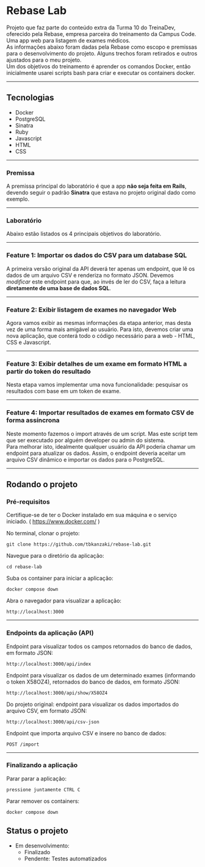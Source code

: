 # Rebase Lab

Projeto que faz parte do conteúdo extra da Turma 10 do TreinaDev, oferecido pela Rebase, empresa parceira do treinamento da Campus Code.
<br />
Uma app web para listagem de exames médicos.
<br />
As informações abaixo foram dadas pela Rebase como escopo e premissas para o desenvolvimento do projeto. Alguns trechos foram retirados e outros ajustados para o meu projeto.
<br />
Um dos objetivos do treinamento é aprender os comandos Docker, então inicialmente usarei scripts bash para criar e executar os containers docker.

---

## Tecnologias

* Docker
* PostgreSQL
* Sinatra
* Ruby
* Javascript
* HTML
* CSS

---

### Premissa

A premissa principal do laboratório é que a app **não seja feita em Rails**, devendo seguir o padrão **Sinatra** que estava no projeto original dado como exemplo.

---

### Laboratório

Abaixo estão listados os 4 principais objetivos do laboratório.

---

### Feature 1: Importar os dados do CSV para um database SQL

A primeira versão original da API deverá ter apenas um endpoint, que lê os dados de um arquivo CSV e renderiza no formato JSON. Devemos _modificar_ este endpoint para que, ao invés de ler do CSV, faça a leitura **diretamente de uma base de dados SQL**.

---

### Feature 2: Exibir listagem de exames no navegador Web
Agora vamos exibir as mesmas informações da etapa anterior, mas desta vez de uma forma mais amigável ao usuário. Para isto, devemos criar uma nova aplicação, que conterá todo o código necessário para a web - HTML, CSS e Javascript.

---

### Feature 3: Exibir detalhes de um exame em formato HTML a partir do token do resultado
Nesta etapa vamos implementar uma nova funcionalidade: pesquisar os resultados com base em um token de exame.

---

### Feature 4: Importar resultados de exames em formato CSV de forma assíncrona
Neste momento fazemos o import através de um script. Mas este script tem que ser executado por alguém developer ou admin do sistema.
<br />
Para melhorar isto, idealmente qualquer usuário da API poderia chamar um endpoint para atualizar os dados. Assim, o endpoint deveria aceitar um arquivo CSV dinâmico e importar os dados para o PostgreSQL.

---

## Rodando o projeto

### Pré-requisitos
Certifique-se de ter o Docker instalado em sua máquina e o serviço iniciado. ( https://www.docker.com/ )
<br />

No terminal, clonar o projeto:
```
git clone https://github.com/tbkanzaki/rebase-lab.git
```

Navegue para o diretório da aplicação:
```
cd rebase-lab
```

Suba os container para iniciar a aplicação:
```
docker compose down
```

Abra o navegador para visualizar a aplicação:
```
http://localhost:3000
```
---
### Endpoints da aplicação (API)

Endpoint para visualizar todos os campos retornados do banco de dados, em formato JSON:
```
http://localhost:3000/api/index
```

Endpoint para visualizar os dados de um determinado exames (informando o token X58OZ4), retornados do banco de dados, em formato JSON:
```
http://localhost:3000/api/show/X58OZ4
```

Do projeto original: endpoint para visualizar os dados importados do arquivo CSV, em formato JSON:
```
http://localhost:3000/api/csv-json
```

Endpoint que importa arquivo CSV e insere no banco de dados:
```
POST /import
```
---
### Finalizando a aplicação
Parar parar a aplicação:
```
pressione juntamente CTRL C
```

Parar remover os containers:
```
docker compose down
```

## Status o projeto
- Em desenvolvimento:
  - Finalizado
  - Pendente: Testes automatizados